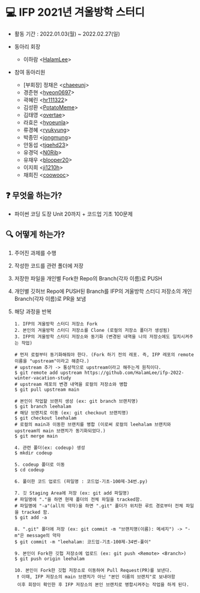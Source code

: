 # 💻 IFP 2021년 겨울방학 스터디


- 활동 기간 : 2022.01.03(월) ~ 2022.02.27(일)

- 동아리 회장 

  - 이하람 <[HalamLee](https://github.com/HalamLee)>

- 참여 동아리원

  - [부회장]  정채은 <[chaeeunj](https://github.com/chaeeunj)>
  - 경준현 <[hyeon0697](https://github.com/hyeon0697)>
  - 곽혜린 <[hr111322](https://github.com/hr111322)>
  - 김성환 <[PotatoMeme](https://github.com/PotatoMeme)>
  - 김태영 <[overtae](https://github.com/overtae)>
  - 라효은 <[hyoeunla](https://github.com/hyoeunla)>
  - 류경혜 <[ryukyung](https://github.com/ryukyung)>
  - 박종민 <[jongmung](https://github.com/jongmung)>
  - 안동섭 <[tjqehd23](https://github.com/tjqehd23)>
  - 유경덕 <[N0Rib](https://github.com/N0Rib)>
  - 유재우 <[blooper20](https://github.com/blooper20)>
  - 이지희 <[ji1210h](https://github.com/ji1210h)>
  - 채희진 <[coowooc](https://coowooc.tistory.com/)>

## ❓ 무엇을 하는가?

- 파이썬 코딩 도장 Unit 20까지 + 코드업 기초 100문제

## 🔍 어떻게 하는가?

1. 주어진 과제를 수행

2. 작성한 코드를 관련 폴더에 저장

3. 저장한 파일을 개인별 Fork한 Repo의 Branch(각자 이름)로 PUSH

4. 개인별 깃허브 Repo에 PUSH된 Branch를 IFP의 겨울방학 스터디 저장소의 개인 Branch(각자 이름)로 PR을 보냄

5. 해당 과정을 반복

   ```
   1. IFP의 겨울방학 스터디 저장소 Fork
   2. 본인의 겨울방학 스터디 저장소를 Clone (로컬의 저장소 폴더가 생성됨)
   3. IFP의 겨울방학 스터디 저장소와 동기화 (변경된 내역을 나의 저장소에도 일치시켜주는 작업)
   
   # 먼저 로컬부터 동기화해줘야 한다. (Fork 하기 전의 레포. 즉, IFP 레포의 remote 이름을 "upstream"이라고 해준다.)
   # upstream 추가 -> 통상적으로 upstream이라고 해주는게 원칙이다.
   $ git remote add upstream https://github.com/HalamLee/ifp-2022-winter-vacation-study
   # upstream 레포의 변경 내역을 로컬의 저장소와 병합
   $ git pull upstream main
   
   # 본인이 작업할 브랜치 생성 (ex: git branch 브랜치명)
   $ git branch leehalam
   # 해당 브랜치로 이동 (ex: git checkout 브랜치명)
   $ git checkout leehalam
   # 로컬의 main과 이동한 브랜치를 병합 (이로써 로컬의 leehalam 브랜치와 upstream의 main 브랜치가 동기화되었다.)
   $ git merge main
   
   4. 관련 폴더(ex: codeup) 생성
   $ mkdir codeup
   
   5. codeup 폴더로 이동
   $ cd codeup
   
   6. 풀이한 코드 업로드 (파일명 : 코드업-기초-100제-34번.py)
   
   7. 깃 Staging Area에 저장 (ex: git add 파일명)
   # 파일명에 "."을 하면 현재 폴더의 전체 파일을 tracked함.
   # 파일명에 "-a"(all의 약자)을 하면 ".git" 폴더가 위치한 루트 경로부터 전체 파일을 tracked 함.
   $ git add -a 
   
   8. ".git" 폴더에 저장 (ex: git commit -m "브랜치명(이름): 메세지") -> "-m"은 message의 약자
   $ git commit -m "leehalam: 코드업-기초-100제-34번-풀이"
   
   9. 본인이 Fork한 깃헙 저장소에 업로드 (ex: git push <Remote> <Branch>)
   $ git push origin leehalam
   
   10. 본인이 Fork한 깃헙 저장소로 이동하여 Pull Request(PR)를 보낸다.
    ❗ 이때, IFP 저장소의 main 브랜치가 아닌 "본인 이름의 브랜치"로 보내야함
    이후 회장이 확인한 후 IFP 저장소의 본인 브랜치로 병합시켜주는 작업을 하게 된다.
   ```


